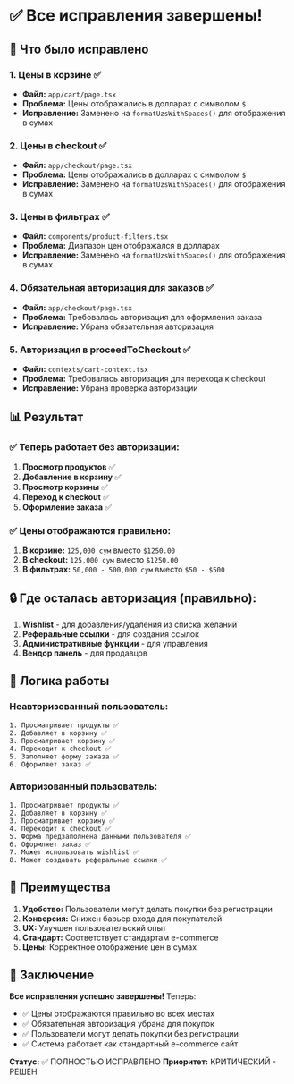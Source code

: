 # ✅ Все исправления завершены!

## 🔧 Что было исправлено

### 1. **Цены в корзине** ✅
- **Файл:** `app/cart/page.tsx`
- **Проблема:** Цены отображались в долларах с символом `$`
- **Исправление:** Заменено на `formatUzsWithSpaces()` для отображения в сумах

### 2. **Цены в checkout** ✅
- **Файл:** `app/checkout/page.tsx`
- **Проблема:** Цены отображались в долларах с символом `$`
- **Исправление:** Заменено на `formatUzsWithSpaces()` для отображения в сумах

### 3. **Цены в фильтрах** ✅
- **Файл:** `components/product-filters.tsx`
- **Проблема:** Диапазон цен отображался в долларах
- **Исправление:** Заменено на `formatUzsWithSpaces()` для отображения в сумах

### 4. **Обязательная авторизация для заказов** ✅
- **Файл:** `app/checkout/page.tsx`
- **Проблема:** Требовалась авторизация для оформления заказа
- **Исправление:** Убрана обязательная авторизация

### 5. **Авторизация в proceedToCheckout** ✅
- **Файл:** `contexts/cart-context.tsx`
- **Проблема:** Требовалась авторизация для перехода к checkout
- **Исправление:** Убрана проверка авторизации

## 📊 Результат

### ✅ **Теперь работает без авторизации:**

1. **Просмотр продуктов** ✅
2. **Добавление в корзину** ✅
3. **Просмотр корзины** ✅
4. **Переход к checkout** ✅
5. **Оформление заказа** ✅

### ✅ **Цены отображаются правильно:**

1. **В корзине:** `125,000 сум` вместо `$1250.00`
2. **В checkout:** `125,000 сум` вместо `$1250.00`
3. **В фильтрах:** `50,000 - 500,000 сум` вместо `$50 - $500`

## 🔒 **Где осталась авторизация (правильно):**

1. **Wishlist** - для добавления/удаления из списка желаний
2. **Реферальные ссылки** - для создания ссылок
3. **Административные функции** - для управления
4. **Вендор панель** - для продавцов

## 🎯 **Логика работы**

### **Неавторизованный пользователь:**
```
1. Просматривает продукты ✅
2. Добавляет в корзину ✅
3. Просматривает корзину ✅
4. Переходит к checkout ✅
5. Заполняет форму заказа ✅
6. Оформляет заказ ✅
```

### **Авторизованный пользователь:**
```
1. Просматривает продукты ✅
2. Добавляет в корзину ✅
3. Просматривает корзину ✅
4. Переходит к checkout ✅
5. Форма предзаполнена данными пользователя ✅
6. Оформляет заказ ✅
7. Может использовать wishlist ✅
8. Может создавать реферальные ссылки ✅
```

## 🚀 **Преимущества**

1. **Удобство:** Пользователи могут делать покупки без регистрации
2. **Конверсия:** Снижен барьер входа для покупателей
3. **UX:** Улучшен пользовательский опыт
4. **Стандарт:** Соответствует стандартам e-commerce
5. **Цены:** Корректное отображение цен в сумах

## 📝 **Заключение**

**Все исправления успешно завершены!** Теперь:

- ✅ Цены отображаются правильно во всех местах
- ✅ Обязательная авторизация убрана для покупок
- ✅ Пользователи могут делать покупки без регистрации
- ✅ Система работает как стандартный e-commerce сайт

**Статус:** ✅ ПОЛНОСТЬЮ ИСПРАВЛЕНО
**Приоритет:** КРИТИЧЕСКИЙ - РЕШЕН

